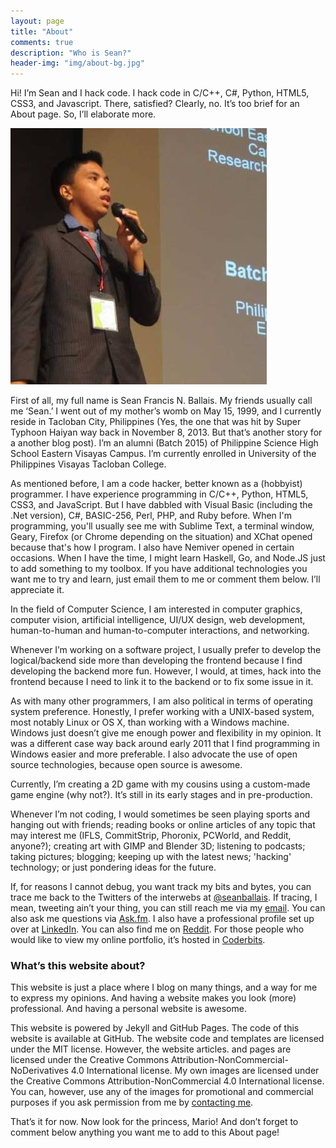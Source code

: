 ```yaml
---
layout: page
title: "About"
comments: true
description: "Who is Sean?"
header-img: "img/about-bg.jpg"
---
```


Hi! I’m Sean and I hack code. I hack code in C/C++, C#, Python, HTML5, CSS3, and Javascript. There, satisfied? Clearly, no. It’s too brief for an About page. So, I’ll elaborate more.

![A picture of me](/static/img/me.jpg)

First of all, my full name is Sean Francis N. Ballais. My friends usually call me ‘Sean.’ I went out of my mother’s womb on May 15, 1999, and I currently reside in Tacloban City, Philippines (Yes, the one that was hit by Super Typhoon Haiyan way back in November 8, 2013. But that’s another story for a another blog post). I’m an alumni (Batch 2015) of Philippine Science High School Eastern Visayas Campus. I’m currently enrolled in University of the Philippines Visayas Tacloban College.

As mentioned before, I am a code hacker, better known as a (hobbyist) programmer. I have experience programming in C/C++, Python, HTML5, CSS3, and JavaScript. But I have dabbled with Visual Basic (including the .Net version), C#, BASIC-256, Perl, PHP, and Ruby before. When I'm programming, you'll usually see me with Sublime Text, a terminal window, Geary, Firefox (or Chrome depending on the situation) and XChat opened because that's how I program. I also have Nemiver opened in certain occasions. When I have the time, I might learn Haskell, Go, and Node.JS just to add something to my toolbox. If you have additional technologies you want me to try and learn, just email them to me or comment them below. I’ll appreciate it.

In the field of Computer Science, I am interested in computer graphics, computer vision, artificial intelligence, UI/UX design, web development, human-to-human and human-to-computer interactions, and networking.

Whenever I’m working on a software project, I usually prefer to develop the logical/backend side more than developing the frontend because I find developing the backend more fun. However, I would, at times, hack into the frontend because I need to link it to the backend or to fix some issue in it.

As with many other programmers, I am also political in terms of operating system preference. Honestly, I prefer working with a UNIX-based system, most notably Linux or OS X, than working with a Windows machine. Windows just doesn’t give me enough power and flexibility in my opinion. It was a different case way back around early 2011 that I find programming in Windows easier and more preferable. I also advocate the use of open source technologies, because open source is awesome.

Currently, I’m creating a 2D game with my cousins using a custom-made game engine (why not?). It’s still in its early stages and in pre-production.

Whenever I’m not coding, I would sometimes be seen playing sports and hanging out with friends; reading books or online articles of any topic that may interest me (IFLS, CommitStrip, Phoronix, PCWorld, and Reddit, anyone?); creating art with GIMP and Blender 3D; listening to podcasts; taking pictures; blogging; keeping up with the latest news; 'hacking' technology; or just pondering ideas for the future.

If, for reasons I cannot debug, you want track my bits and bytes, you can trace me back to the Twitters of the interwebs at [@seanballais](https://www.twitter.com/seanballais). If tracing, I mean, tweeting ain’t your thing, you can still reach me via my [email]({{site.url}}/contact/). You can also ask me questions via [Ask.fm](https://ask.fm/sfballais123). I also have a professional profile set up over at [LinkedIn](https://www.linkedin.com/in/seanballais). You can also find me on [Reddit](https://www.reddit.com/user/seanballais). For those people who would like to view my online portfolio, it’s hosted in [Coderbits](http://www.coderbits.com/sfballais123).

### What’s this website about?

This website is just a place where I blog on many things, and a way for me to express my opinions. And having a website makes you look (more) professional. And having a personal website is awesome.

This website is powered by Jekyll and GitHub Pages. The code of this website is available at GitHub. The website code and templates are licensed under the MIT license. However, the website articles. and pages are licensed under the Creative Commons Attribution-NonCommercial-NoDerivatives 4.0 International license. My own images are licensed under the Creative Commons Attribution-NonCommercial 4.0 International license. You can, however, use any of the images for promotional and commercial purposes if you ask permission from me by [contacting me]({{site.url}}/contact/).

That’s it for now. Now look for the princess, Mario! And don’t forget to comment below anything you want me to add to this About page!